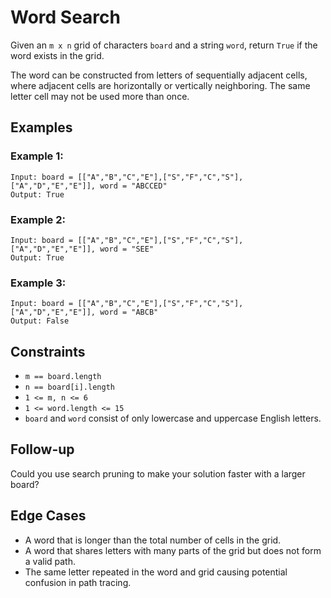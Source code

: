 
# Word Search

Given an `m x n` grid of characters `board` and a string `word`, return `True` if the word exists in the grid.

The word can be constructed from letters of sequentially adjacent cells, where adjacent cells are horizontally or vertically neighboring. The same letter cell may not be used more than once.

## Examples

### Example 1:

```
Input: board = [["A","B","C","E"],["S","F","C","S"],["A","D","E","E"]], word = "ABCCED"
Output: True
```

### Example 2:

```
Input: board = [["A","B","C","E"],["S","F","C","S"],["A","D","E","E"]], word = "SEE"
Output: True
```

### Example 3:

```
Input: board = [["A","B","C","E"],["S","F","C","S"],["A","D","E","E"]], word = "ABCB"
Output: False
```

## Constraints

- `m == board.length`
- `n == board[i].length`
- `1 <= m, n <= 6`
- `1 <= word.length <= 15`
- `board` and `word` consist of only lowercase and uppercase English letters.

## Follow-up

Could you use search pruning to make your solution faster with a larger board?

## Edge Cases

- A word that is longer than the total number of cells in the grid.
- A word that shares letters with many parts of the grid but does not form a valid path.
- The same letter repeated in the word and grid causing potential confusion in path tracing.
